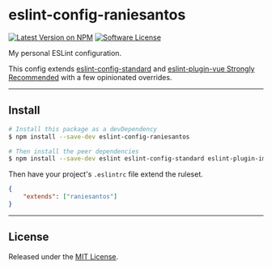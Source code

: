 # eslint-config-raniesantos

[![Latest Version on NPM](https://img.shields.io/npm/v/eslint-config-raniesantos.svg?style=flat-square)](https://www.npmjs.com/package/eslint-config-raniesantos)
[![Software License](https://img.shields.io/badge/license-MIT-brightgreen.svg?style=flat-square)](https://oss.ninja/mit/raniesantos)

My personal ESLint configuration.

This config extends [eslint-config-standard](https://github.com/standard/eslint-config-standard) and [eslint-plugin-vue Strongly Recommended](https://github.com/vuejs/eslint-plugin-vue#priority-b-strongly-recommended-improving-readability) with a few opinionated overrides.

___
## Install

```bash
# Install this package as a devDependency
$ npm install --save-dev eslint-config-raniesantos

# Then install the peer dependencies
$ npm install --save-dev eslint eslint-config-standard eslint-plugin-import eslint-plugin-node eslint-plugin-promise eslint-plugin-standard
```

Then have your project's `.eslintrc` file extend the ruleset.

```json
{
    "extends": ["raniesantos"]
}
```

___
## License

Released under the [MIT License](https://oss.ninja/mit/raniesantos).

